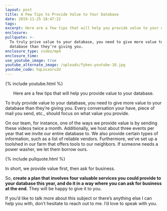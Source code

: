 ```yaml
---
layout: post
title: A Few Tips to Provide Value to Your Database
date: 2019-11-25 18:47:22
tags:
excerpt: Here are a few tips that will help you provide value to your database.
enclosure:
pullquote: >-
  To truly prive value to your database, you need to give more value to your
  database than they’re giving you.
enclosure_type: video/mp4
enclosure_time:
use_youtube_image: true
youtube_alternate_image: /uploads/fykes-youtube-10.jpg
youtube_code: hqLosxoru2U
---
```


{% include youtube.html %}<center>Here are a few tips that will help you provide value to your database.</center>

To truly provide value to your database, you need to give more value to your database than they’re giving you. Every conversation your have, piece of mail you send, etc., should focus on what value you provide.&nbsp;

On our team, for instance, one of the ways we provide value is by sending these videos twice a month. Additionally, we host about three events per year that we invite our entire database to. We also provide certain types of information, such as a list of reliable vendors. Furthermore, we’ve set up a toolshed in our farm that offers tools to our neighbors. If someone needs a power washer, we let them borrow ours.

{% include pullquote.html %}

In short, we provide value first, then ask for business.&nbsp;

So, **create a plan that involves four valuable services you could provide to your database this year, and do it in a way where you can ask for business at the end.** They will be happy to give it to you.

If you’d like to talk more about this subject or there’s anything else I can help you with, don’t hesitate to reach out to me. I’d love to speak with you.